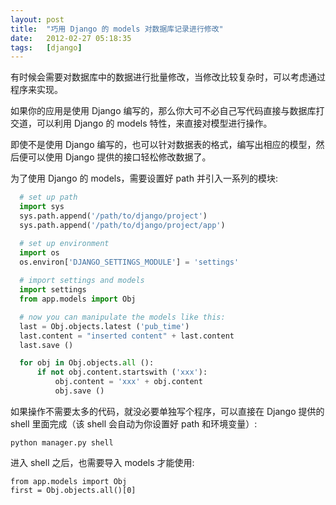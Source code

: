 ```yaml
---
layout: post
title:  "巧用 Django 的 models 对数据库记录进行修改"
date:   2012-02-27 05:18:35
tags:   [django]
---
```


有时候会需要对数据库中的数据进行批量修改，当修改比较复杂时，可以考虑通过程序来实现。

如果你的应用是使用 Django 编写的，那么你大可不必自己写代码直接与数据库打交道，可以利用 Django 的 models 特性，来直接对模型进行操作。

即使不是使用 Django 编写的，也可以针对数据表的格式，编写出相应的模型，然后便可以使用 Django 提供的接口轻松修改数据了。

为了使用 Django 的 models，需要设置好 path 并引入一系列的模块:
    
```python
  # set up path
  import sys
  sys.path.append('/path/to/django/project')
  sys.path.append('/path/to/django/project/app')

  # set up environment
  import os
  os.environ['DJANGO_SETTINGS_MODULE'] = 'settings'
  
  # import settings and models
  import settings
  from app.models import Obj

  # now you can manipulate the models like this:
  last = Obj.objects.latest ('pub_time')
  last.content = "inserted content" + last.content
  last.save ()

  for obj in Obj.objects.all ():
      if not obj.content.startswith ('xxx'):
          obj.content = 'xxx' + obj.content
          obj.save ()
```

如果操作不需要太多的代码，就没必要单独写个程序，可以直接在 Django 提供的 shell 里面完成（该 shell 会自动为你设置好 path 和环境变量）:

    python manager.py shell

进入 shell 之后，也需要导入 models 才能使用:

    from app.models import Obj
    first = Obj.objects.all()[0]